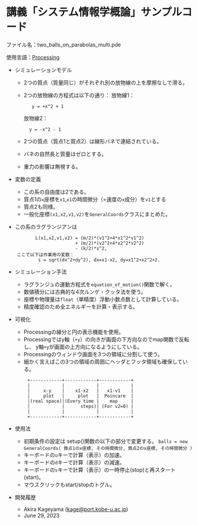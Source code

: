 # 講義「システム情報学概論」サンプルコード

ファイル名：two_balls_on_parabolas_multi.pde

使用言語：[Processing](https://processing.org)

  
  * シミュレーションモデル  
    - 2つの質点（質量同じ）がそれぞれ別の放物線の上を摩擦なしで滑る。
    - 2つの放物線の方程式は以下の通り：
       放物線1：
      ```
         y = +x^2 + 1
      ```      
      
       放物線2：
      ```
        y = -x^2 - 1
      ```
    - 2つの質点（質点1と質点2）は線形バネで連結されている。
    - バネの自然長と質量はゼロとする。
    - 重力の影響は無視する。  
  
  * 変数の定義
    - この系の自由度は2である。
    - 質点1の`x`座標を`x1`,`x1`の時間微分（=速度の`x`成分）を`v1`とする
    - 質点2も同様。
    - 一般化座標`(x1,x2,v1,v2)`を`GeneralCoords`クラスにまとめた。
  
  * この系のラグランジアンは
```
           L(x1,x2,v1,v2) = (m/2)*(v1^2+4*x1^2*v1^2)
                          + (m/2)*(v2^2+4*x2^2*v2^2)
                          - (k/2)*s^2,
    ここで以下は作業用の変数：
            s = sqrt(dx^2+dy^2), dx=x1-x2, dy=x1^2+x2^2+2.
```            

  * シミュレーション手法
    - ラグランジュの運動方程式を`equation_of_motion()`関数で解く。
    - 数値積分には古典的な4次ルンゲ・クッタ法を使う。
    - 座標や物理量は`float`（単精度）浮動小数点数として計算している。
    - 精度確認のため全エネルギーを計算・表示する。
  
  * 可視化
    - Processingの線分と円の表示機能を使用。
    - Processingではy軸（`+y`）の向きが画面の下方向なのでmap関数で反転し、
      y軸`+y`が画面の上方向になるようにしている。
    - Processingのウィンドウ画面を3つの領域に分割して使う。
    - 細かく言えばこの3つの領域の周囲にヘッダとフッタ領域も確保している。
``` 
        +------------+------------+------------+
        |            |            |            |
        |     x-y    |    x1-x2   |   x1-v1    |
        |     plot   |     plot   |  Poincare  |
        |(real space)|(Every time |    map     |
        |            |      steps)| (For v2=0) |
        |            |            |            |
        +------------+------------+------------+
```
       
  * 使用法
    - 初期条件の設定は setup()関数の以下の部分で変更する。
        `balls = new GeneralCoords( 質点1のx座標, その時間微分,
                                   質点2のx座標, その時間微分 )`
    - キーボードの`u`キーで計算（表示）の加速。
    - キーボードの`d`キーで計算（表示）の減速。
    - キーボードの`s`キーで計算（表示）の一時停止(stop)と再スタート(start)。
    - マウスクリックもstart/stopのトグル。 
    
  * 開発履歴
    - Akira Kageyama (kage@port.kobe-u.ac.jp)
    - June 29, 2023
